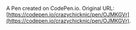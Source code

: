 # 

A Pen created on CodePen.io. Original URL: [https://codepen.io/crazychicknic/pen/OJMKGVr](https://codepen.io/crazychicknic/pen/OJMKGVr).


